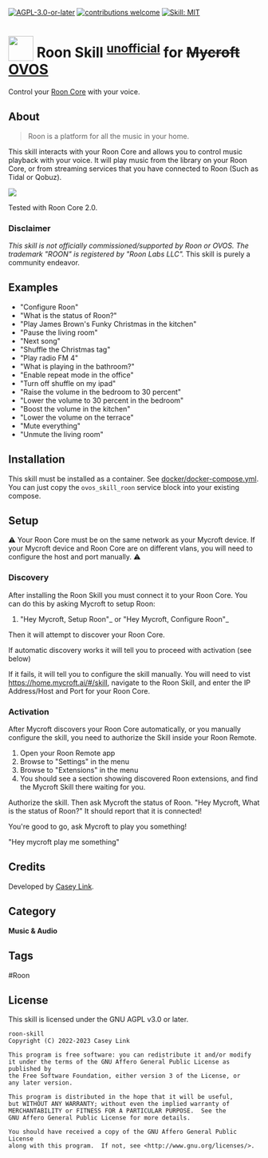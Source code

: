 [![AGPL-3.0-or-later](https://img.shields.io/badge/license-AGPL--v3--or--later-blue)](./LICENSE)
[![contributions welcome](https://img.shields.io/badge/contributions-welcome-pink.svg?style=flat)](https://github.com/ramblurr/ovos-skill-roon/pulls)
[![Skill: MIT](https://img.shields.io/badge/mycroft.ai-skill-blue)](https://mycroft.ai)

# <img src="https://raw.githack.com/FortAwesome/Font-Awesome/master/svgs/solid/music.svg" card_color="#3E34FA" width="50" height="50" style="vertical-align:bottom"/> Roon Skill <sup><a href="#disclaimer">unofficial</a></sup> for ~~Mycroft~~ [OVOS](https://openvoiceos.github.io/community-docs/)

Control your [Roon Core][roon] with your voice.

## About

> Roon is a platform for all the music in your home.

This skill interacts with your Roon Core and allows you to control music playback with your voice. It will play music from the library on your Roon Core, or from streaming services that you have connected to Roon (Such as Tidal or Qobuz).

![](./doc/screenshot.png)

Tested with Roon Core 2.0.


### Disclaimer

*This skill is not officially commissioned/supported by Roon or OVOS. The trademark "ROON" is registered by "Roon Labs LLC".* This skill is purely a community endeavor.

## Examples

* "Configure Roon"
* "What is the status of Roon?"
* "Play James Brown's Funky Christmas in the kitchen"
* "Pause the living room"
* "Next song"
* "Shuffle the Christmas tag"
* "Play radio FM 4"
* "What is playing in the bathroom?"
* "Enable repeat mode in the office"
* "Turn off shuffle on my ipad"
* "Raise the volume in the bedroom to 30 percent"
* "Lower the volume to 30 percent in the bedroom"
* "Boost the volume in the kitchen"
* "Lower the volume on the terrace"
* "Mute everything"
* "Unmute the living room"


## Installation

This skill must be installed as a container. See [docker/docker-compose.yml](./docker/docker-compose.yml). You can just copy the `ovos_skill_roon` service block into your existing compose.

## Setup

⚠️ Your Roon Core must be on the same network as your Mycroft device. If your Mycroft device and Roon Core are on different vlans, you will need to configure the host and port manually. ⚠️

### Discovery

After installing the Roon Skill you must connect it to your Roon Core. You can
do this by asking Mycroft to setup Roon:

1. "Hey Mycroft, Setup Roon"_ or "Hey Mycroft, Configure Roon"_

Then it will attempt to discover your Roon Core.

If automatic discovery works it will tell you to proceed with activation (see
below)

If it fails, it will tell you to configure the skill manually. You will need to vist https://home.mycroft.ai/#/skill,
navigate to the Roon Skill, and enter the IP Address/Host and Port for your Roon
Core.

### Activation

After Mycroft discovers your Roon Core automatically, or you manually configure
the skill, you need to authorize the Skill inside your Roon Remote.

1. Open your Roon Remote app
2. Browse to "Settings" in the menu
3. Browse to "Extensions" in the menu
4. You should see a section showing discovered Roon extensions, and find the Mycroft Skill there waiting for you.

Authorize the skill. Then ask Mycroft the status of Roon. "Hey Mycroft, What is
the status of Roon?" It should report that it is connected!

You're good to go, ask Mycroft to play you something!

"Hey mycroft play me something"



## Credits

Developed by [Casey Link](https://caseylink.com).

## Category

**Music & Audio**

## Tags

#Roon

## License

This skill is licensed under the GNU AGPL v3.0 or later.

```
roon-skill
Copyright (C) 2022-2023 Casey Link

This program is free software: you can redistribute it and/or modify
it under the terms of the GNU Affero General Public License as published by
the Free Software Foundation, either version 3 of the License, or
any later version.

This program is distributed in the hope that it will be useful,
but WITHOUT ANY WARRANTY; without even the implied warranty of
MERCHANTABILITY or FITNESS FOR A PARTICULAR PURPOSE.  See the
GNU Affero General Public License for more details.

You should have received a copy of the GNU Affero General Public License
along with this program.  If not, see <http://www.gnu.org/licenses/>.
```


[roon]: https://roonlabs.com/
